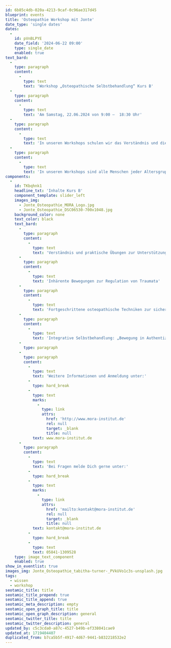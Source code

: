 ```yaml
---
id: 6b85c4db-020a-4213-9caf-0c96ae317d45
blueprint: events
title: 'Osteopathie Workshop mit Jonte'
date_type: 'single dates'
dates:
  -
    id: pVnBLPYE
    date_field: '2024-06-22 09:00'
    type: single_date
    enabled: true
text_bard:
  -
    type: paragraph
    content:
      -
        type: text
        text: 'Workshop „Osteopathische Selbstbehandlung“ Kurs B'
  -
    type: paragraph
    content:
      -
        type: text
        text: 'Am Samstag, 22.06.2024 von 9:00 –  18:30 Uhr'
  -
    type: paragraph
    content:
      -
        type: text
        text: 'In unseren Workshops schulen wir das Verständnis und die Wahrnehmung eines natürlichen Bedürfnisses nach Bewegung. Die Übungen und unser osteopathisches Verständnis von Bewegung werden in den Workshops verständlich und nachvollziehbar aufbereitet. Sie fördern Klarheit und Vertrauen in den eigenen Bewegungsausdruck und geben Dir die Möglichkeit, Dich selbst osteopathisch zu behandeln.'
  -
    type: paragraph
    content:
      -
        type: text
        text: 'In unseren Workshops sind alle Menschen jeder Altersgruppe, mit und ohne Vorwissen, willkommen.'
components:
  -
    id: TKbqhnk1
    headline_txt: 'Inhalte Kurs B'
    component_template: slider_left
    images_img:
      - Jonte_Osteopathie_MORA_Logo.jpg
      - Jonte_Osteopathie_DSC06530-700x1048.jpg
    background_color: none
    text_color: black
    text_bard:
      -
        type: paragraph
        content:
          -
            type: text
            text: 'Verständnis und praktische Übungen zur Unterstützung des Verdauungs-, Immun- und Hormonsystems'
      -
        type: paragraph
        content:
          -
            type: text
            text: 'Inhärente Bewegungen zur Regulation von Traumata'
      -
        type: paragraph
        content:
          -
            type: text
            text: 'Fortgeschrittene osteopathische Techniken zur sicheren Selbstanwendung'
      -
        type: paragraph
        content:
          -
            type: text
            text: 'Integrative Selbstbehandlung: „Bewegung in Authentizität“'
      -
        type: paragraph
      -
        type: paragraph
        content:
          -
            type: text
            text: 'Weitere Informationen und Anmeldung unter:'
          -
            type: hard_break
          -
            type: text
            marks:
              -
                type: link
                attrs:
                  href: 'http://www.mora-institut.de'
                  rel: null
                  target: _blank
                  title: null
            text: www.mora-institut.de
      -
        type: paragraph
        content:
          -
            type: text
            text: 'Bei Fragen melde Dich gerne unter:'
          -
            type: hard_break
          -
            type: text
            marks:
              -
                type: link
                attrs:
                  href: 'mailto:kontakt@mora-institut.de'
                  rel: null
                  target: _blank
                  title: null
            text: kontakt@mora-institut.de
          -
            type: hard_break
          -
            type: text
            text: 05841-1309528
    type: image_text_component
    enabled: true
show_in_eventlist: true
images_img: Jonte_Osteopathie_tabitha-turner-_PVkUVo1c3s-unsplash.jpg
tags:
  - wissen
  - workshop
seotamic_title: title
seotamic_title_prepend: true
seotamic_title_append: true
seotamic_meta_description: empty
seotamic_open_graph_title: title
seotamic_open_graph_description: general
seotamic_twitter_title: title
seotamic_twitter_description: general
updated_by: c5c3cda0-a87c-4527-b49b-ef338041cae9
updated_at: 1719404407
duplicated_from: b7ca5b5f-4917-4d67-9441-b832218532e2
---
```

